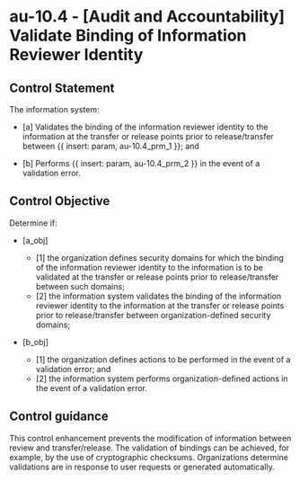 # au-10.4 - \[Audit and Accountability\] Validate Binding of Information Reviewer Identity

## Control Statement

The information system:

- \[a\] Validates the binding of the information reviewer identity to the information at the transfer or release points prior to release/transfer between {{ insert: param, au-10.4_prm_1 }}; and

- \[b\] Performs {{ insert: param, au-10.4_prm_2 }} in the event of a validation error.

## Control Objective

Determine if:

- \[a_obj\]

  - \[1\] the organization defines security domains for which the binding of the information reviewer identity to the information is to be validated at the transfer or release points prior to release/transfer between such domains;
  - \[2\] the information system validates the binding of the information reviewer identity to the information at the transfer or release points prior to release/transfer between organization-defined security domains;

- \[b_obj\]

  - \[1\] the organization defines actions to be performed in the event of a validation error; and
  - \[2\] the information system performs organization-defined actions in the event of a validation error.

## Control guidance

This control enhancement prevents the modification of information between review and transfer/release. The validation of bindings can be achieved, for example, by the use of cryptographic checksums. Organizations determine validations are in response to user requests or generated automatically.
